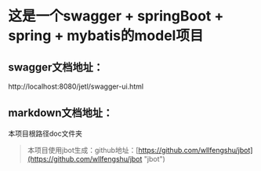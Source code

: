 # 这是一个swagger + springBoot + spring + mybatis的model项目

## swagger文档地址：
   http://localhost:8080/jetl/swagger-ui.html

## markdown文档地址：
   本项目根路径doc文件夹







> 本项目使用jbot生成：github地址：[https://github.com/wllfengshu/jbot](https://github.com/wllfengshu/jbot "jbot")
